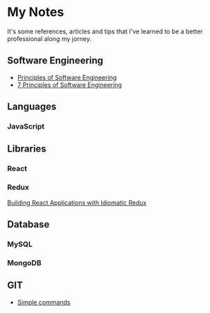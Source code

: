 # My Notes

It's some references, articles and tips that I've learned to be a better professional along my jorney. 

## Software Engineering
- [Principles of Software Engineering](https://www.d.umn.edu/~gshute/softeng/principles.html)
- [7 Principles of Software Engineering](http://nonsensecreativity.com/design/7-principles-of-software-engineering/)

## Languages
### JavaScript

## Libraries
### React
### Redux
[Building React Applications with Idiomatic Redux](https://egghead.io/courses/building-react-applications-with-idiomatic-redux)

## Database
### MySQL
### MongoDB

## GIT
- [Simple commands](https://github.com/jmlavoier/mynotes/blob/master/git.md)

